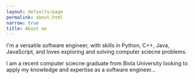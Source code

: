 ```yaml
---
layout: defaults/page
permalink: about.html
narrow: true
title: About me
---
```


I'm a versatile software engineer, with skills in Python, C++, Java, JavaScript, and loves exploring and solving computer sciecne problems.


I am a recent computer sciecne graduate from Biola University looking to apply my knowledge and expertise as a software engineer...
